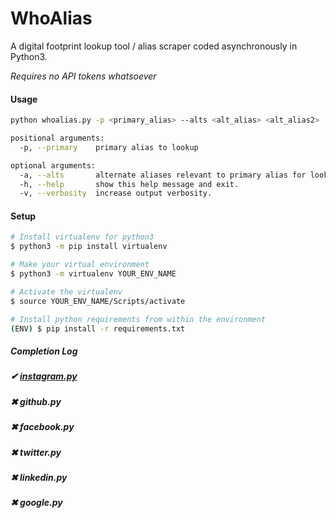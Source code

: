 <h1>WhoAlias</h1>

A digital footprint lookup tool / alias scraper coded asynchronously in Python3. 

*Requires no API tokens whatsoever*

#### Usage
```sh
python whoalias.py -p <primary_alias> --alts <alt_alias> <alt_alias2> ..

positional arguments:
  -p, --primary    primary alias to lookup

optional arguments:
  -a, --alts       alternate aliases relevant to primary alias for lookup.
  -h, --help       show this help message and exit.
  -v, --verbosity  increase output verbosity.
```

#### Setup
```sh
# Install virtualenv for python3
$ python3 -m pip install virtualenv

# Make your virtual environment
$ python3 -m virtualenv YOUR_ENV_NAME

# Activate the virtualenv
$ source YOUR_ENV_NAME/Scripts/activate

# Install python requirements from within the environment
(ENV) $ pip install -r requirements.txt
```

##### Completion Log
##### &#10004; <a href="https://github.com/griimnak/WhoAlias/blob/master/whoalias/instagram.py">instagram.py</a>

##### &#10006; github.py

##### &#10006; facebook.py

##### &#10006; twitter.py

##### &#10006; linkedin.py

##### &#10006; google.py
